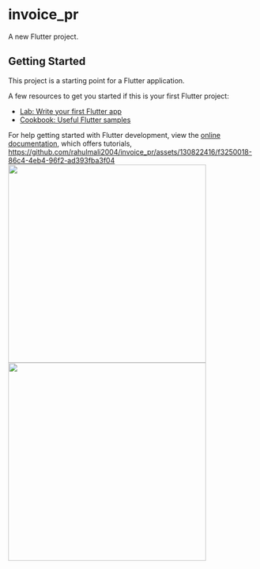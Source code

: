# invoice_pr

A new Flutter project.

## Getting Started

This project is a starting point for a Flutter application.

A few resources to get you started if this is your first Flutter project:

- [Lab: Write your first Flutter app](https://docs.flutter.dev/get-started/codelab)
- [Cookbook: Useful Flutter samples](https://docs.flutter.dev/cookbook)

For help getting started with Flutter development, view the
[online documentation](https://docs.flutter.dev/), which offers tutorials,
https://github.com/rahulmali2004/invoice_pr/assets/130822416/f3250018-86c4-4eb4-96f2-ad393fba3f04
<img src = "https://github.com/rahulmali2004/invoice_pr/assets/130822416/f3250018-86c4-4eb4-96f2-ad393fba3f04" height= 400 ></img>
<img src = "https://github.com/rahulmali2004/invoice_pr/assets/130822416/f062933d-0131-44c1-bf92-11dcd5c2db53" height= 400 ></img>
